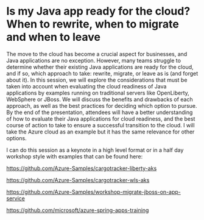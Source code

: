 # Is my Java app ready for the cloud? When to rewrite, when to migrate and when to leave

The move to the cloud has become a crucial aspect for businesses, and Java applications are no exception.
However, many teams struggle to determine whether their existing Java applications are ready for the cloud, and if so, which approach to take: rewrite, migrate, or leave as is (and forget about it).
In this session, we will explore the considerations that must be taken into account when evaluating the cloud readiness of Java applications by examples running on traditional servers like OpenLiberty, WebSphere or JBoss.
We will discuss the benefits and drawbacks of each approach, as well as the best practices for deciding which option to pursue. By the end of the presentation, attendees will have a better understanding of how to evaluate their Java applications for cloud readiness, and the best course of action to take to ensure a successful transition to the cloud.
I will take the Azure cloud as an example but it has the same relevance for other options.

I can do this session as a keynote in a high level format or in a half day workshop style with examples that can be found here:

https://github.com/Azure-Samples/cargotracker-liberty-aks

https://github.com/Azure-Samples/cargotracker-wls-aks

https://github.com/Azure-Samples/workshop-migrate-jboss-on-app-service

https://github.com/microsoft/azure-spring-apps-training
